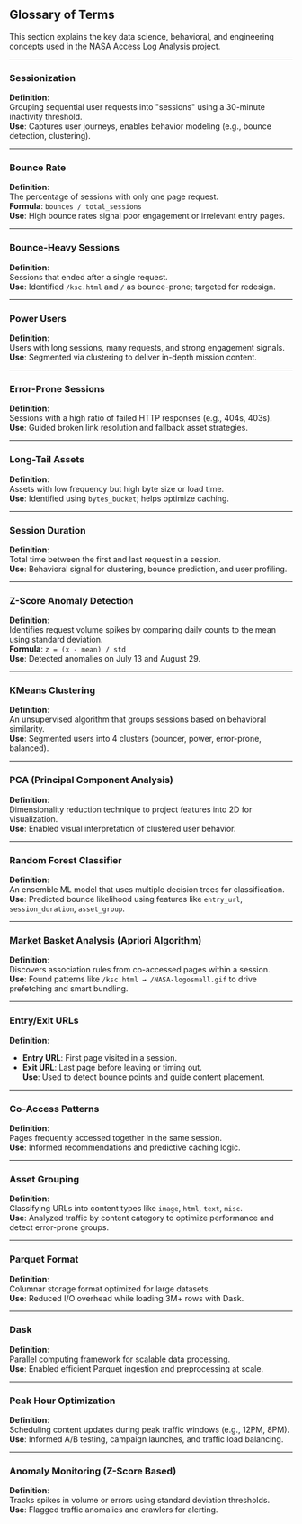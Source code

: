 ## Glossary of Terms

This section explains the key data science, behavioral, and engineering concepts used in the NASA Access Log Analysis project.

---

### Sessionization  
**Definition**:  
Grouping sequential user requests into "sessions" using a 30-minute inactivity threshold.  
**Use**: Captures user journeys, enables behavior modeling (e.g., bounce detection, clustering).

---

### Bounce Rate  
**Definition**:  
The percentage of sessions with only one page request.  
**Formula**: `bounces / total_sessions`  
**Use**: High bounce rates signal poor engagement or irrelevant entry pages.

---

### Bounce-Heavy Sessions  
**Definition**:  
Sessions that ended after a single request.  
**Use**: Identified `/ksc.html` and `/` as bounce-prone; targeted for redesign.

---

### Power Users  
**Definition**:  
Users with long sessions, many requests, and strong engagement signals.  
**Use**: Segmented via clustering to deliver in-depth mission content.

---

### Error-Prone Sessions  
**Definition**:  
Sessions with a high ratio of failed HTTP responses (e.g., 404s, 403s).  
**Use**: Guided broken link resolution and fallback asset strategies.

---

### Long-Tail Assets  
**Definition**:  
Assets with low frequency but high byte size or load time.  
**Use**: Identified using `bytes_bucket`; helps optimize caching.

---

### Session Duration  
**Definition**:  
Total time between the first and last request in a session.  
**Use**: Behavioral signal for clustering, bounce prediction, and user profiling.

---

### Z-Score Anomaly Detection  
**Definition**:  
Identifies request volume spikes by comparing daily counts to the mean using standard deviation.  
**Formula**: `z = (x - mean) / std`  
**Use**: Detected anomalies on July 13 and August 29.

---

### KMeans Clustering  
**Definition**:  
An unsupervised algorithm that groups sessions based on behavioral similarity.  
**Use**: Segmented users into 4 clusters (bouncer, power, error-prone, balanced).

---

### PCA (Principal Component Analysis)  
**Definition**:  
Dimensionality reduction technique to project features into 2D for visualization.  
**Use**: Enabled visual interpretation of clustered user behavior.

---

### Random Forest Classifier  
**Definition**:  
An ensemble ML model that uses multiple decision trees for classification.  
**Use**: Predicted bounce likelihood using features like `entry_url`, `session_duration`, `asset_group`.

---

### Market Basket Analysis (Apriori Algorithm)  
**Definition**:  
Discovers association rules from co-accessed pages within a session.  
**Use**: Found patterns like `/ksc.html → /NASA-logosmall.gif` to drive prefetching and smart bundling.

---

### Entry/Exit URLs  
**Definition**:  
- **Entry URL**: First page visited in a session.  
- **Exit URL**: Last page before leaving or timing out.  
**Use**: Used to detect bounce points and guide content placement.

---

### Co-Access Patterns  
**Definition**:  
Pages frequently accessed together in the same session.  
**Use**: Informed recommendations and predictive caching logic.

---

### Asset Grouping  
**Definition**:  
Classifying URLs into content types like `image`, `html`, `text`, `misc`.  
**Use**: Analyzed traffic by content category to optimize performance and detect error-prone groups.

---

### Parquet Format  
**Definition**:  
Columnar storage format optimized for large datasets.  
**Use**: Reduced I/O overhead while loading 3M+ rows with Dask.

---

### Dask  
**Definition**:  
Parallel computing framework for scalable data processing.  
**Use**: Enabled efficient Parquet ingestion and preprocessing at scale.

---

### Peak Hour Optimization  
**Definition**:  
Scheduling content updates during peak traffic windows (e.g., 12PM, 8PM).  
**Use**: Informed A/B testing, campaign launches, and traffic load balancing.

---

### Anomaly Monitoring (Z-Score Based)  
**Definition**:  
Tracks spikes in volume or errors using standard deviation thresholds.  
**Use**: Flagged traffic anomalies and crawlers for alerting.
